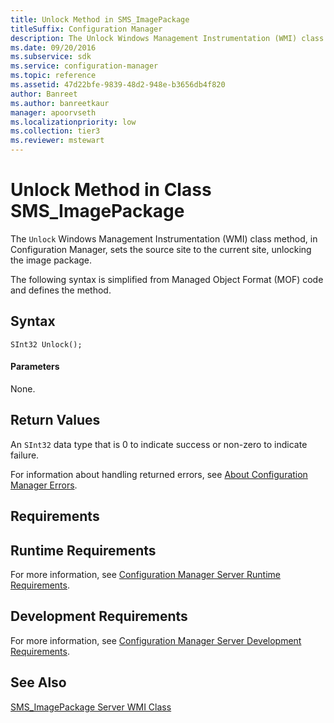 ```yaml
---
title: Unlock Method in SMS_ImagePackage
titleSuffix: Configuration Manager
description: The Unlock Windows Management Instrumentation (WMI) class method, in Configuration Manager, sets the source site to the current site, unlocking the image package.
ms.date: 09/20/2016
ms.subservice: sdk
ms.service: configuration-manager
ms.topic: reference
ms.assetid: 47d22bfe-9839-48d2-948e-b3656db4f820
author: Banreet
ms.author: banreetkaur
manager: apoorvseth
ms.localizationpriority: low
ms.collection: tier3
ms.reviewer: mstewart
---
```

# Unlock Method in Class SMS_ImagePackage
The `Unlock` Windows Management Instrumentation (WMI) class method, in Configuration Manager, sets the source site to the current site, unlocking the image package.

 The following syntax is simplified from Managed Object Format (MOF) code and defines the method.

## Syntax

```
SInt32 Unlock();
```

#### Parameters
 None.

## Return Values
 An `SInt32` data type that is 0 to indicate success or non-zero to indicate failure.

 For information about handling returned errors, see [About Configuration Manager Errors](../../../develop/core/understand/about-configuration-manager-errors.md).

## Requirements

## Runtime Requirements
 For more information, see [Configuration Manager Server Runtime Requirements](../../../develop/core/reqs/server-runtime-requirements.md).

## Development Requirements
 For more information, see [Configuration Manager Server Development Requirements](../../../develop/core/reqs/server-development-requirements.md).

## See Also
 [SMS_ImagePackage Server WMI Class](../../../develop/reference/osd/sms_imagepackage-server-wmi-class.md)
